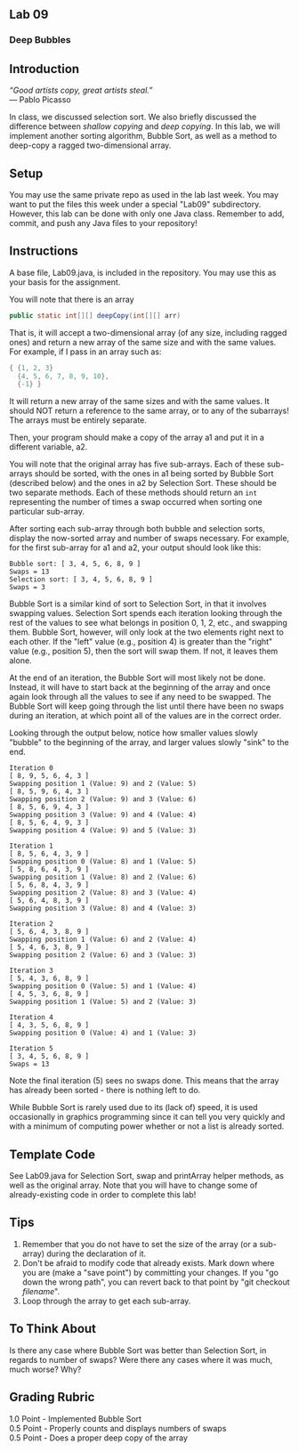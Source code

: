 ## Lab 09

### Deep Bubbles

## Introduction

_“Good artists copy, great artists steal.”_   
   ― Pablo Picasso

In class, we discussed selection sort.  We also briefly discussed the difference between _shallow copying_ and _deep copying_.  In this lab, we will implement another sorting algorithm, Bubble Sort, as well as a method to deep-copy a ragged two-dimensional array.  

## Setup

You may use the same private repo as used in the lab last week.  You may want to put the files this week under a special "Lab09" subdirectory.  However, this lab can be done with only one Java class.  Remember to add, commit, and push any Java files to your repository!

## Instructions

A base file, Lab09.java, is included in the repository.  You may use this as your basis for the assignment.

You will note that there is an array

```java
public static int[][] deepCopy(int[][] arr)
```

That is, it will accept a two-dimensional array (of any size, including ragged ones) and return a new array of the same size and with the same values.  For example, if I pass in an array such as:

```java
{ {1, 2, 3}
  {4, 5, 6, 7, 8, 9, 10},
  {-1} }
```

It will return a new array of the same sizes and with the same values.  It should NOT return a reference to the same array, or to any of the subarrays!  The arrays must be entirely separate.

Then, your program should make a copy of the array a1 and put it in a different variable, a2.

You will note that the original array has five sub-arrays.  Each of these sub-arrays should be sorted, with the ones in a1 being sorted by Bubble Sort (described below) and the ones in a2 by Selection Sort.  These should be two separate methods.  Each of these methods should return an `int` representing the number of times a swap occurred when sorting one particular sub-array.

After sorting each sub-array through both bubble and selection sorts, display the now-sorted array and number of swaps necessary.  For example, for the first sub-array for a1 and a2, your output should look like this:

```
Bubble sort: [ 3, 4, 5, 6, 8, 9 ]
Swaps = 13
Selection sort: [ 3, 4, 5, 6, 8, 9 ]
Swaps = 3
```

Bubble Sort is a similar kind of sort to Selection Sort, in that it involves swapping values.  Selection Sort spends each iteration looking through the rest of the values to see what belongs in position 0, 1, 2, etc., and swapping them.  Bubble Sort, however, will only look at the two elements right next to each other.  If the "left" value (e.g., position 4) is greater than the "right" value (e.g., position 5), then the sort will swap them.  If not, it leaves them alone.

At the end of an iteration, the Bubble Sort will most likely not be done.  Instead, it will have to start back at the beginning of the array and once again look through all the values to see if any need to be swapped.  The Bubble Sort will keep going through the list until there have been no swaps during an iteration, at which point all of the values are in the correct order.

Looking through the output below, notice how smaller values slowly "bubble" to the beginning of the array, and larger values slowly "sink" to the end.

```
Iteration 0
[ 8, 9, 5, 6, 4, 3 ]
Swapping position 1 (Value: 9) and 2 (Value: 5)
[ 8, 5, 9, 6, 4, 3 ]
Swapping position 2 (Value: 9) and 3 (Value: 6)
[ 8, 5, 6, 9, 4, 3 ]
Swapping position 3 (Value: 9) and 4 (Value: 4)
[ 8, 5, 6, 4, 9, 3 ]
Swapping position 4 (Value: 9) and 5 (Value: 3)

Iteration 1
[ 8, 5, 6, 4, 3, 9 ]
Swapping position 0 (Value: 8) and 1 (Value: 5)
[ 5, 8, 6, 4, 3, 9 ]
Swapping position 1 (Value: 8) and 2 (Value: 6)
[ 5, 6, 8, 4, 3, 9 ]
Swapping position 2 (Value: 8) and 3 (Value: 4)
[ 5, 6, 4, 8, 3, 9 ]
Swapping position 3 (Value: 8) and 4 (Value: 3)

Iteration 2
[ 5, 6, 4, 3, 8, 9 ]
Swapping position 1 (Value: 6) and 2 (Value: 4)
[ 5, 4, 6, 3, 8, 9 ]
Swapping position 2 (Value: 6) and 3 (Value: 3)

Iteration 3
[ 5, 4, 3, 6, 8, 9 ]
Swapping position 0 (Value: 5) and 1 (Value: 4)
[ 4, 5, 3, 6, 8, 9 ]
Swapping position 1 (Value: 5) and 2 (Value: 3)

Iteration 4
[ 4, 3, 5, 6, 8, 9 ]
Swapping position 0 (Value: 4) and 1 (Value: 3)

Iteration 5
[ 3, 4, 5, 6, 8, 9 ]
Swaps = 13
```

Note the final iteration (5) sees no swaps done.  This means that the array has already been sorted - there is nothing left to do.

While Bubble Sort is rarely used due to its (lack of) speed, it is used occasionally in graphics programming since it can tell you very quickly and with a minimum of computing power whether or not a list is already sorted.

## Template Code

See Lab09.java for Selection Sort, swap and printArray helper methods, as well as the original array.  Note that you will have to change some of already-existing code in order to complete this lab!

## Tips

1. Remember that you do not have to set the size of the array (or a sub-array) during the declaration of it.
2. Don't be afraid to modify code that already exists.  Mark down where you are (make a "save point") by committing your changes.  If you "go down the wrong path", you can revert back to that point by "git checkout _filename_".
3. Loop through the array to get each sub-array.

## To Think About
Is there any case where Bubble Sort was better than Selection Sort, in regards to number of swaps?  Were there any cases where it was much, much worse?  Why?

## Grading Rubric
   1.0 Point - Implemented Bubble Sort  
   0.5 Point - Properly counts and displays numbers of swaps  
   0.5 Point - Does a proper deep copy of the array  

